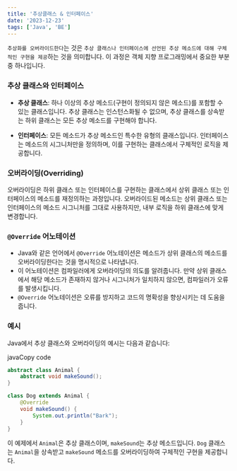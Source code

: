 ```yaml
---
title: '추상클래스 & 인터페이스'
date: '2023-12-23'
tags: ['Java', 'BE']
---
```


`추상화를 오버라이드한다`는 것은 `추상 클래스나 인터페이스에 선언된 추상 메소드에 대해 구체적인 구현을 제공`하는 것을 의미합니다. 이 과정은 객체 지향 프로그래밍에서 중요한 부분 중 하나입니다.

### 추상 클래스와 인터페이스

- **추상 클래스**: 하나 이상의 추상 메소드(구현이 정의되지 않은 메소드)를 포함할 수 있는 클래스입니다. 추상 클래스는 인스턴스화될 수 없으며, 추상 클래스를 상속받는 하위 클래스는 모든 추상 메소드를 구현해야 합니다.
    
- **인터페이스**: 모든 메소드가 추상 메소드인 특수한 유형의 클래스입니다. 인터페이스는 메소드의 시그니처만을 정의하며, 이를 구현하는 클래스에서 구체적인 로직을 제공합니다.
    

### 오버라이딩(Overriding)

오버라이딩은 하위 클래스 또는 인터페이스를 구현하는 클래스에서 상위 클래스 또는 인터페이스의 메소드를 재정의하는 과정입니다. 오버라이드된 메소드는 상위 클래스 또는 인터페이스의 메소드 시그니처를 그대로 사용하지만, 내부 로직을 하위 클래스에 맞게 변경합니다.

### `@Override` 어노테이션

- Java와 같은 언어에서 `@Override` 어노테이션은 메소드가 상위 클래스의 메소드를 오버라이딩한다는 것을 명시적으로 나타냅니다.
- 이 어노테이션은 컴파일러에게 오버라이딩의 의도를 알려줍니다. 만약 상위 클래스에서 해당 메소드가 존재하지 않거나 시그니처가 일치하지 않으면, 컴파일러가 오류를 발생시킵니다.
- `@Override` 어노테이션은 오류를 방지하고 코드의 명확성을 향상시키는 데 도움을 줍니다.

### 예시

Java에서 추상 클래스와 오버라이딩의 예시는 다음과 같습니다:

javaCopy code

```Java
abstract class Animal {
    abstract void makeSound();
}

class Dog extends Animal {
    @Override
    void makeSound() {
        System.out.println("Bark");
    }
}
```


이 예제에서 `Animal`은 추상 클래스이며, `makeSound`는 추상 메소드입니다. `Dog` 클래스는 `Animal`을 상속받고 `makeSound` 메소드를 오버라이딩하여 구체적인 구현을 제공합니다.